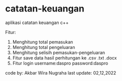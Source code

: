 # catatan-keuangan
aplikasi catatan keuangan c++

Fitur:
1. Menghitung total pemasukan
2. Menghitung total pengeluaran
3. Menghitung selisih pemasukan-pengeluaran
4. Fitur save data hasil perhitungan ke .csv .txt .docx 
5. Fitur login
   username:daspro
   password:daspro


code by: Akbar Wira Nugraha
last update: 02,12,2022
